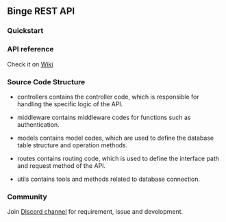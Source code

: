 ## Binge REST API

### Quickstart

### API reference

Check it on [Wiki](https://github.com/Binge/api/wiki)

### Source Code Structure

- controllers contains the controller code, which is responsible for handling the specific logic of the API.

- middleware contains middleware codes for functions such as authentication.

- models contains model codes, which are used to define the database table structure and operation methods.

- routes contains routing code, which is used to define the interface path and request method of the API.

- utils contains tools and methods related to database connection.

### Community

Join [Discord channel](https://discord.gg/7Dc5FUuJgY) for requirement, issue and development.

